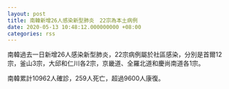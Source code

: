 ```yaml
---
layout: post
title: 南韓新增26人感染新型肺炎　22宗為本土病例
date: 2020-05-13 10:48:12.000000000 +08:00
categories: rss
---
```


南韓過去一日新增26人感染新型肺炎，22宗病例屬於社區感染，分別是首爾12宗，釜山3宗，大邱和仁川各2宗，京畿道、全羅北道和慶尚南道各1宗。

南韓累計10962人確診，259人死亡，超過9600人康復。
